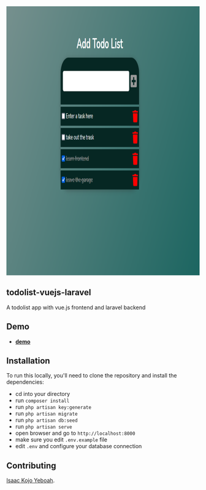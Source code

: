 <div style="text-align:center">
<img src="https://raw.githubusercontent.com/kojoYeboah53i/Todolist-vuejs/master/screenshot.PNG?token=AGGPU2N462TI23DFV5KBGQLBDOXVM" alt="screenshot" width="800" height="700"></div>


## todolist-vuejs-laravel
 A todolist app with vue.js frontend and laravel backend
 
## Demo

- **[demo](https://vuejs-todolist-app-laravel.herokuapp.com/)**


## Installation

  To run this locally, you'll need to clone the repository and install the dependencies:

- cd into your directory
- run `composer install`
- run `php artisan key:generate`
- run `php artisan migrate`
- run `php artisan db:seed`
- run `php artisan serve`
- open browser and go to `http://localhost:8000`
- make sure you edit `.env.example` file
- edit `.env` and configure your database connection 

## Contributing

[Isaac Kojo Yeboah](https://github.com/kojoyeboah53i).

